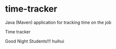 # time-tracker
Java (Maven) application for tracking time on the job

Time tracker

Good Night Students!!!
huihui
